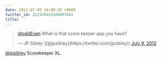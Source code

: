 ```yaml
---
date: 2012-07-09 10:00:42 +0000
twitter_id: 222329433300807681
title: ''
---
```


<blockquote class="twitter-tweet"><p lang="en" dir="ltr"><a href="https://twitter.com/oddEvan?ref_src=twsrc%5Etfw">@oddEvan</a> What is that score keeper app you have?</p>&mdash; JP Sibley ([@jpsibley](https://twitter.com/jpsibley)) <a href="https://twitter.com/jpsibley/status/222329334046789632?ref_src=twsrc%5Etfw">July 9, 2012</a></blockquote>
<script async src="https://platform.twitter.com/widgets.js" charset="utf-8"></script>

[@jpsibley](https://twitter.com/jpsibley) Scorekeeper XL.
